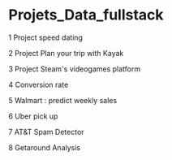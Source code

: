 # Projets_Data_fullstack

1 Project speed dating 

2 Project Plan your trip with Kayak 

3 Project Steam's videogames platform 

4 Conversion rate 

5 Walmart : predict weekly sales 

6 Uber pick up

7 AT&T Spam Detector

8 Getaround Analysis
